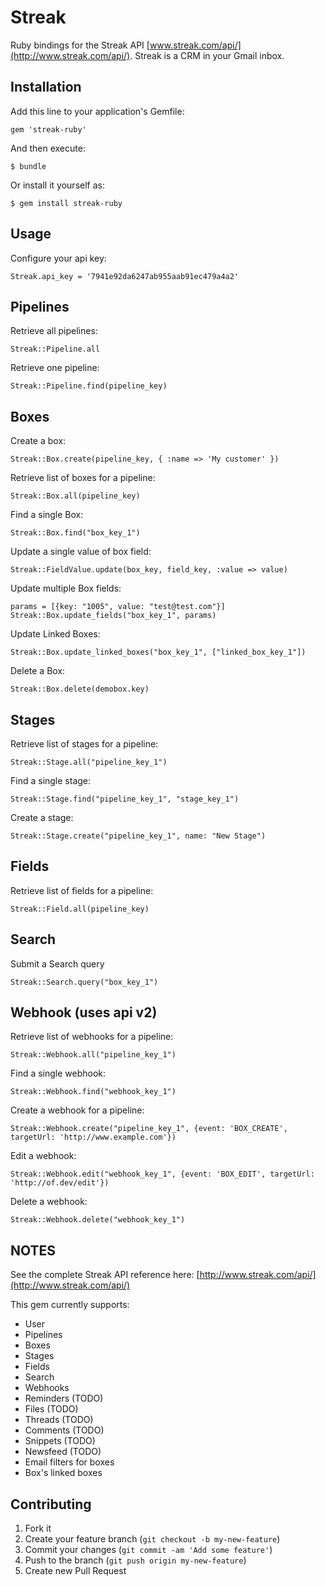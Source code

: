 # Streak

Ruby bindings for the Streak API [www.streak.com/api/](http://www.streak.com/api/). Streak is a CRM in your Gmail inbox.

## Installation

Add this line to your application's Gemfile:

    gem 'streak-ruby'

And then execute:

    $ bundle

Or install it yourself as:

    $ gem install streak-ruby

## Usage

Configure your api key:

    Streak.api_key = '7941e92da6247ab955aab91ec479a4a2'

## Pipelines

Retrieve all pipelines:

    Streak::Pipeline.all

Retrieve one pipeline:

    Streak::Pipeline.find(pipeline_key)

## Boxes

Create a box:

    Streak::Box.create(pipeline_key, { :name => 'My customer' })

Retrieve list of boxes for a pipeline:

    Streak::Box.all(pipeline_key)

Find a single Box:

    Streak::Box.find("box_key_1")

Update a single value of box field:

    Streak::FieldValue.update(box_key, field_key, :value => value)

Update multiple Box fields:

    params = [{key: "1005", value: "test@test.com"}]
    Streak::Box.update_fields("box_key_1", params)

Update Linked Boxes:

    Streak::Box.update_linked_boxes("box_key_1", ["linked_box_key_1"])

Delete a Box:

    Streak::Box.delete(demobox.key)

## Stages

Retrieve list of stages for a pipeline:

    Streak::Stage.all("pipeline_key_1")

Find a single stage:

    Streak::Stage.find("pipeline_key_1", "stage_key_1")

Create a stage:

    Streak::Stage.create("pipeline_key_1", name: "New Stage")

## Fields

Retrieve list of fields for a pipeline:

    Streak::Field.all(pipeline_key)

## Search

Submit a Search query

    Streak::Search.query("box_key_1")

## Webhook (uses api v2)

Retrieve list of webhooks for a pipeline:

    Streak::Webhook.all("pipeline_key_1")

Find a single webhook:

    Streak::Webhook.find("webhook_key_1")

Create a webhook for a pipeline:

    Streak::Webhook.create("pipeline_key_1", {event: 'BOX_CREATE', targetUrl: 'http://www.example.com'})

Edit a webhook:

    Streak::Webhook.edit("webhook_key_1", {event: 'BOX_EDIT', targetUrl: 'http://of.dev/edit'})

Delete a webhook:

    Streak::Webhook.delete("webhook_key_1")

## NOTES

See the complete Streak API reference here: [http://www.streak.com/api/](http://www.streak.com/api/)

This gem currently supports:

* User
* Pipelines
* Boxes
* Stages
* Fields
* Search
* Webhooks
* Reminders (TODO)
* Files (TODO)
* Threads (TODO)
* Comments (TODO)
* Snippets (TODO)
* Newsfeed (TODO)
* Email filters for boxes
* Box's linked boxes

## Contributing

1. Fork it
2. Create your feature branch (`git checkout -b my-new-feature`)
3. Commit your changes (`git commit -am 'Add some feature'`)
4. Push to the branch (`git push origin my-new-feature`)
5. Create new Pull Request
